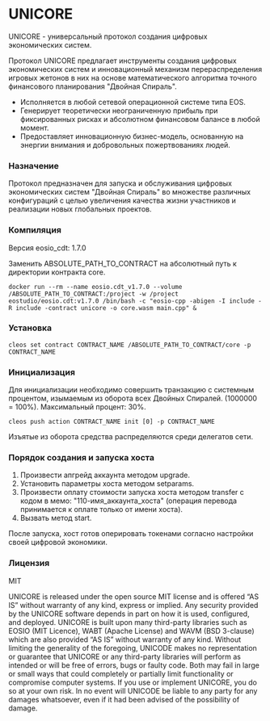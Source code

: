 # UNICORE

UNICORE - универсальный протокол создания цифровых экономических систем.

Протокол UNICORE предлагает инструменты создания цифровых экономических систем и инновационный механизм перераспределения игровых жетонов в них на основе математического алгоритма точного финансового планирования "Двойная Спираль".
 
  - Исполняется в любой сетевой операционной системе типа EOS.
  - Генерирует теоретически неограниченную прибыль при фиксированных рисках и абсолютном финансовом балансе в любой момент.
  - Предоставляет инновационную бизнес-модель, основанную на энергии внимания и добровольных пожертвованиях людей.

### Назначение
Протокол предназначен для запуска и обслуживания цифровых экономических систем "Двойная Спираль" во множестве различных конфигураций с целью увеличения качества жизни участников и реализации новых глобальных проектов.

### Компиляция
Версия eosio_cdt: 1.7.0

Заменить ABSOLUTE_PATH_TO_CONTRACT на абсолютный путь к директории контракта core. 

```
docker run --rm --name eosio.cdt_v1.7.0 --volume /ABSOLUTE_PATH_TO_CONTRACT:/project -w /project eostudio/eosio.cdt:v1.7.0 /bin/bash -c "eosio-cpp -abigen -I include -R include -contract unicore -o core.wasm main.cpp" &
```

### Установка
```
cleos set contract CONTRACT_NAME /ABSOLUTE_PATH_TO_CONTRACT/core -p CONTRACT_NAME
```

### Инициализация
Для инициализации необходимо совершить транзакцию с системным процентом, изымаемым из оборота всех Двойных Спиралей. (1000000 = 100%). Максимальный процент: 30%.

```
cleos push action CONTRACT_NAME init [0] -p CONTRACT_NAME
```

Изъятые из оборота средства распределяются среди делегатов сети. 


### Порядок создания и запуска хоста
1. Произвести апгрейд аккаунта методом upgrade.
2. Установить параметры хоста методом setparams.
3. Произвести оплату стоимости запуска хоста методом transfer с кодом в мемо: "110-имя_аккаунта_хоста" (операция перевода принимается к оплате только от имени хоста).
4. Вызвать метод start.

После запуска, хост готов оперировать токенами согласно настройки своей цифровой экономики. 

### Лицензия
MIT

UNICORE is released under the open source MIT license and is offered “AS IS” without warranty of any kind, express or implied. Any security provided by the UNICORE software depends in part on how it is used, configured, and deployed. UNICORE is built upon many third-party libraries such as EOSIO (MIT Licence), WABT (Apache License) and WAVM (BSD 3-clause) which are also provided “AS IS” without warranty of any kind. Without limiting the generality of the foregoing, UNICODE makes no representation or guarantee that UNICORE or any third-party libraries will perform as intended or will be free of errors, bugs or faulty code. Both may fail in large or small ways that could completely or partially limit functionality or compromise computer systems. If you use or implement UNICORE, you do so at your own risk. In no event will UNICODE be liable to any party for any damages whatsoever, even if it had been advised of the possibility of damage.